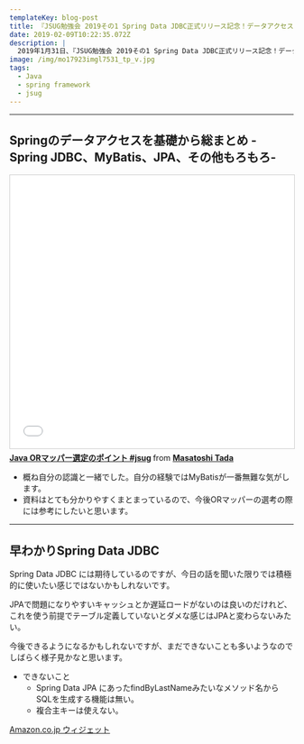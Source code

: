 ```yaml
---
templateKey: blog-post
title: 『JSUG勉強会 2019その1 Spring Data JDBC正式リリース記念！データアクセス特集』に参加しました。
date: 2019-02-09T10:22:35.072Z
description: |
  2019年1月31日、『JSUG勉強会 2019その1 Spring Data JDBC正式リリース記念！データアクセス特集』に行ってきました。
image: /img/mo17923imgl7531_tp_v.jpg
tags:
  - Java
  - spring framework
  - jsug
---
```

----
## Springのデータアクセスを基礎から総まとめ -Spring JDBC、MyBatis、JPA、その他もろもろ-

<iframe src="//www.slideshare.net/slideshow/embed_code/key/85vvevesdrU6Q9" width="595" height="485" frameborder="0" marginwidth="0" marginheight="0" scrolling="no" style="border:1px solid #CCC; border-width:1px; margin-bottom:5px; max-width: 100%;" allowfullscreen> </iframe> <div style="margin-bottom:5px"> <strong> <a href="//www.slideshare.net/masatoshitada7/java-or-jsug" title="Java ORマッパー選定のポイント #jsug" target="_blank">Java ORマッパー選定のポイント #jsug</a> </strong> from <strong><a href="https://www.slideshare.net/masatoshitada7" target="_blank">Masatoshi Tada</a></strong> </div>

* 概ね自分の認識と一緒でした。自分の経験ではMyBatisが一番無難な気がします。
* 資料はとても分かりやすくまとまっているので、今後ORマッパーの選考の際には参考にしたいと思います。

---
## 早わかりSpring Data JDBC

<script async class="speakerdeck-embed" data-id="0abaa1b882454a9a9c7e3dc71729c64a" data-ratio="1.44428772919605" src="//speakerdeck.com/assets/embed.js"></script>

Spring Data JDBC には期待しているのですが、今日の話を聞いた限りでは積極的に使いたい感じではないかもしれないです。 

JPAで問題になりやすいキャッシュとか遅延ロードがないのは良いのだけれど、これを使う前提でテーブル定義していないとダメな感じはJPAと変わらないみたい。  

今後できるようになるかもしれないですが、まだできないことも多いようなのでしばらく様子見かなと思います。
* できないこと
  * Spring Data JPA にあったfindByLastNameみたいなメソッド名からSQLを生成する機能は無い。
  * 複合主キーは使えない。

<SCRIPT charset="utf-8" type="text/javascript" src="//ws-fe.amazon-adsystem.com/widgets/q?rt=tf_mfw&ServiceVersion=20070822&MarketPlace=JP&ID=V20070822%2FJP%2Fkmtblog001-22%2F8001%2F5f85732c-3e75-4f59-88f2-eebef9870a39"> </SCRIPT> <NOSCRIPT><A rel="nofollow" HREF="//ws-fe.amazon-adsystem.com/widgets/q?rt=tf_mfw&ServiceVersion=20070822&MarketPlace=JP&ID=V20070822%2FJP%2Fkmtblog001-22%2F8001%2F5f85732c-3e75-4f59-88f2-eebef9870a39&Operation=NoScript">Amazon.co.jp ウィジェット</A></NOSCRIPT>

